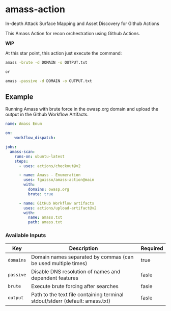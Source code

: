 # amass-action
In-depth Attack Surface Mapping and Asset Discovery for Github Actions

This Amass Action for recon orchestration using Github Actions.

**WIP**

At this star point, this action just execute the command:
```bash
amass -brute -d DOMAIN -o OUTPUT.txt

or

amass -passive -d DOMAIN -o OUTPUT.txt
```

## Example


Running Amass with brute force in the owasp.org domain and upload the output in the Github Workflow Artifacts.
```yaml
name: Amass Enum

on:
    workflow_dispatch:

jobs:
  amass-scan:
    runs-on: ubuntu-latest
    steps:
      - uses: actions/checkout@v2

      - name: Amass - Enumeration
        uses: fguisso/amass-action@main
        with:
          domains: owasp.org
          brute: true

      - name: GitHub Workflow artifacts
        uses: actions/upload-artifact@v2
        with:
          name: amass.txt
          path: amass.txt
```

### Available Inputs
| Key               | Description                                         | Required |
| ----------------- | ------------------------------------------------------------------------------ | -------- |
| `domains`         | Domain names separated by commas (can be used multiple times)                  | true     |
| `passive`         | Disable DNS resolution of names and dependent features                         | fasle    |
| `brute`           | Execute brute forcing after searches                                           | fasle    |
| `output`          | Path to the text file containing terminal stdout/stderr (default: amass.txt)   | fasle    |
